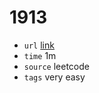 # 1913
- `url` [link](https://leetcode.com/problems/maximum-product-difference-between-two-pairs/description/?envType=daily-question&envId=2023-12-18)
- `time` 1m
- `source` leetcode
- `tags` very easy

